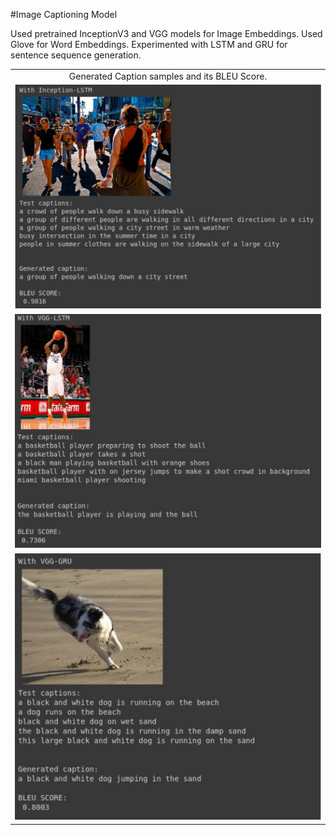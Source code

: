 #Image Captioning Model

Used pretrained InceptionV3 and VGG models for Image Embeddings.
Used Glove for Word Embeddings. Experimented with LSTM and GRU for sentence sequence generation.

<table >
<tr align='center'>
<td> Generated Caption samples and its BLEU Score.  </td>
</tr>
<tr>
<td><img src = '/examples/ex1.png'>
</tr>
<tr>
<td><img src = '/examples/ex2.png'>
</tr>
<tr>
<td><img src = '/examples/ex3.png'>
</tr>
</table>
